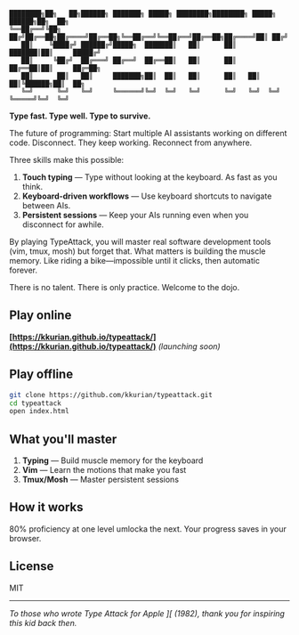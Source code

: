 ```
████████╗██╗   ██╗██████╗ ███████╗ █████╗ ████████╗████████╗ █████╗  ██████╗██╗  ██╗
╚══██╔══╝╚██╗ ██╔╝██╔══██╗██╔════╝██╔══██╗╚══██╔══╝╚══██╔══╝██╔══██╗██╔════╝██║ ██╔╝
   ██║    ╚████╔╝ ██████╔╝█████╗  ███████║   ██║      ██║   ███████║██║     █████╔╝
   ██║     ╚██╔╝  ██╔═══╝ ██╔══╝  ██╔══██║   ██║      ██║   ██╔══██║██║     ██╔═██╗
   ██║      ██║   ██║     ███████╗██║  ██║   ██║      ██║   ██║  ██║╚██████╗██║  ██╗
   ╚═╝      ╚═╝   ╚═╝     ╚══════╝╚═╝  ╚═╝   ╚═╝      ╚═╝   ╚═╝  ╚═╝ ╚═════╝╚═╝  ╚═╝
```

**Type fast. Type well. Type to survive.**

The future of programming: Start multiple AI assistants working on different code. Disconnect. They keep working. Reconnect from anywhere.

Three skills make this possible:
1. **Touch typing** — Type without looking at the keyboard. As fast as you think.
2. **Keyboard-driven workflows** — Use keyboard shortcuts to navigate between AIs.
3. **Persistent sessions** — Keep your AIs running even when you disconnect for awhile.

By playing TypeAttack, you will master real software development tools (vim, tmux, mosh) but forget that. What matters is building the muscle memory. Like riding a bike—impossible until it clicks, then automatic forever.

There is no talent. There is only practice. Welcome to the dojo.

## Play online

**[https://kkurian.github.io/typeattack/](https://kkurian.github.io/typeattack/)** *(launching soon)*

## Play offline

```bash
git clone https://github.com/kkurian/typeattack.git
cd typeattack
open index.html
```

## What you'll master

1. **Typing** — Build muscle memory for the keyboard
2. **Vim** — Learn the motions that make you fast
3. **Tmux/Mosh** — Master persistent sessions

## How it works

80% proficiency at one level umlocka the next. Your progress saves in your browser.

## License

MIT

---

*To those who wrote Type Attack for Apple ][ (1982), thank you for inspiring this kid back then.*
